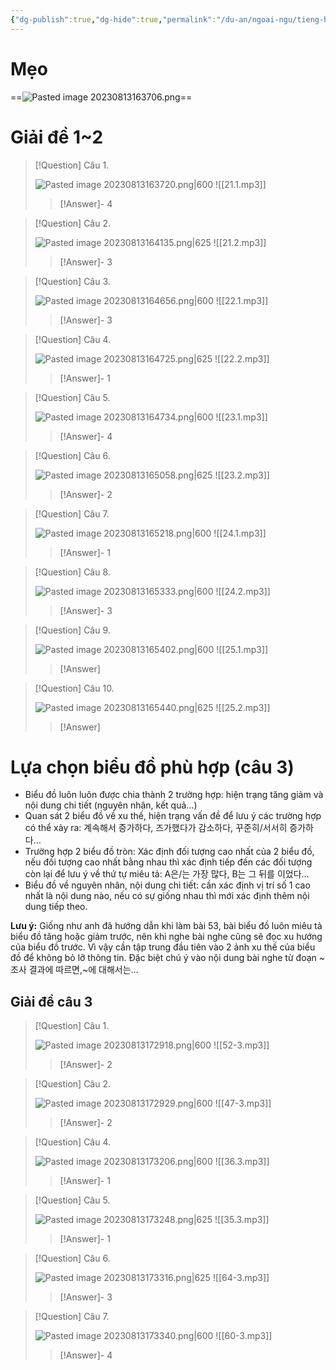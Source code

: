```yaml
---
{"dg-publish":true,"dg-hide":true,"permalink":"/du-an/ngoai-ngu/tieng-han/topik//chuong-1-chon-buc-tranh-dung-cau-1-3/","hide":true,"dgPassFrontmatter":true}
---
```


# Mẹo

==![Pasted image 20230813163706.png](/img/user/Z_Attachment/Pasted%20image%2020230813163706.png)==
<!--SR:!2023-09-12,19,250-->

# Giải đề 1~2

> [!Question] Câu 1.
> 
> ![Pasted image 20230813163720.png|600](/img/user/Z_Attachment/Pasted%20image%2020230813163720.png)
![[21.1.mp3]]
>> [!Answer]-
>> 4
<!--SR:!2023-09-09,17,250-->

> [!Question] Câu 2.
> 
> ![Pasted image 20230813164135.png|625](/img/user/Z_Attachment/Pasted%20image%2020230813164135.png)
![[21.2.mp3]]
>> [!Answer]-
>> 3
<!--SR:!2023-08-25,9,250-->


> [!Question] Câu 3.
> 
> ![Pasted image 20230813164656.png|600](/img/user/Z_Attachment/Pasted%20image%2020230813164656.png)
> ![[22.1.mp3]]
>> [!Answer]-
>> 3
<!--SR:!2023-09-06,15,250-->

> [!Question] Câu 4.
> 
> ![Pasted image 20230813164725.png|625](/img/user/Z_Attachment/Pasted%20image%2020230813164725.png)
![[22.2.mp3]]
>> [!Answer]-
>> 1
<!--SR:!2023-09-10,18,250-->

> [!Question] Câu 5.
>
> ![Pasted image 20230813164734.png|600](/img/user/Z_Attachment/Pasted%20image%2020230813164734.png)
![[23.1.mp3]]
>> [!Answer]-
>> 4
<!--SR:!2023-08-26,10,250-->

> [!Question] Câu 6. 
> 
> ![Pasted image 20230813165058.png|625](/img/user/Z_Attachment/Pasted%20image%2020230813165058.png)
![[23.2.mp3]]
>> [!Answer]-
>> 2
<!--SR:!2023-08-25,9,250-->

> [!Question] Câu 7.
> 
> ![Pasted image 20230813165218.png|600](/img/user/Z_Attachment/Pasted%20image%2020230813165218.png)
![[24.1.mp3]]
>> [!Answer]-
>> 1
<!--SR:!2023-09-13,20,250-->

> [!Question] Câu 8. 
> 
> ![Pasted image 20230813165333.png|600](/img/user/Z_Attachment/Pasted%20image%2020230813165333.png)
![[24.2.mp3]]
>> [!Answer]-
>> 3
<!--SR:!2023-08-25,8,250-->

> [!Question] Câu 9.
> 
> ![Pasted image 20230813165402.png|600](/img/user/Z_Attachment/Pasted%20image%2020230813165402.png)
![[25.1.mp3]]
>> [!Answer]
>> 

> [!Question] Câu 10.
> 
> ![Pasted image 20230813165440.png|625](/img/user/Z_Attachment/Pasted%20image%2020230813165440.png)
![[25.2.mp3]]
>> [!Answer]
>> 


# Lựa chọn biểu đồ phù hợp (câu 3)

 - Biểu đồ luôn luôn được chia thành 2 trường hợp: hiện trạng tăng giảm và nội dung chi tiết (nguyên nhân, kết quả…)  
- Quan sát 2 biểu đồ về xu thế, hiện trạng vấn đề để lưu ý các trường hợp có thể xảy ra: 계속해서 증가하다, 즈가했다가 감소하다, 꾸준히/서서히 증가하다…  
- Trường hợp 2 biểu đồ tròn: Xác định đối tượng cao nhất của 2 biểu đồ, nếu đối tượng cao nhất bằng nhau thì xác định tiếp đến các đối tượng còn lại để lưu ý về thứ tự miêu tả: A은/는 가장 많다, B는 그 뒤를 이었다…  
- Biểu đồ về nguyên nhân, nội dung chi tiết: cần xác định vị trí số 1 cao nhất là nội dung nào, nếu có sự giống nhau thì mới xác định thêm nội dung tiếp theo.  

**Lưu ý:** Giống như anh đã hướng dẫn khi làm bài 53, bài biểu đồ luôn miêu tả biểu đồ tăng hoặc giảm trước, nên khi nghe bài nghe cũng sẽ đọc xu hướng của biểu đồ trước. Vì vậy cần tập trung đầu tiên vào 2 ảnh xu thế của biểu đồ để không bỏ lỡ thông tin. Đặc biệt chú ý vào nội dung bài nghe từ đoạn ~조사 결과에 따르면,~에 대해서는…

## Giải đề câu 3

> [!Question] Câu 1. 
> 
> ![Pasted image 20230813172918.png|600](/img/user/Z_Attachment/Pasted%20image%2020230813172918.png)
![[52-3.mp3]]
>> [!Answer]-
>> 2
<!--SR:!2023-09-03,12,250-->

> [!Question] Câu 2. 
> 
> ![Pasted image 20230813172929.png|600](/img/user/Z_Attachment/Pasted%20image%2020230813172929.png)
![[47-3.mp3]]
>> [!Answer]-
>> 2
<!--SR:!2023-09-02,11,250-->

> [!Question] Câu 4. 
> 
> ![Pasted image 20230813173206.png|600](/img/user/Z_Attachment/Pasted%20image%2020230813173206.png)
![[36.3.mp3]]
>> [!Answer]-
>> 1
<!--SR:!2023-08-31,9,250-->

> [!Question] Câu 5.
> 
> ![Pasted image 20230813173248.png|625](/img/user/Z_Attachment/Pasted%20image%2020230813173248.png)
![[35.3.mp3]]
>> [!Answer]-
>> 1
<!--SR:!2023-09-02,11,250-->

> [!Question] Câu 6. 
> 
> ![Pasted image 20230813173316.png|625](/img/user/Z_Attachment/Pasted%20image%2020230813173316.png)
![[64-3.mp3]]
>> [!Answer]-
>> 3
<!--SR:!2023-09-01,10,250-->

> [!Question] Câu 7. 
> 
> ![Pasted image 20230813173340.png|600](/img/user/Z_Attachment/Pasted%20image%2020230813173340.png)
![[60-3.mp3]]
>> [!Answer]-
>> 4
<!--SR:!2023-09-01,10,250-->